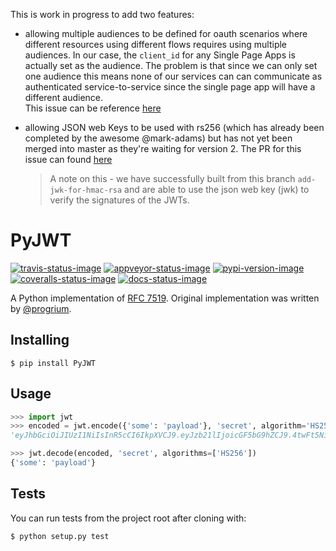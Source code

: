 This is work in progress to add two features:
 - allowing multiple audiences to be defined for oauth scenarios where different resources using different flows
   requires using multiple audiences. In our case, the `client_id` for any Single Page 
   Apps is actually set as the audience. The problem is that since we can only set one audience this means none of our services can 
   can communicate as authenticated service-to-service since the single page app will have a different audience.   
   This issue can be reference [here](https://github.com/jpadilla/pyjwt/issues/205)

 - allowing JSON web Keys to be used with rs256 (which has already been completed by the awesome @mark-adams) but has not yet been 
   merged into master as they're waiting for version 2. The PR for this issue can found [here](https://github.com/jpadilla/pyjwt/pull/202)
   > A note on this - we have successfully built from this branch `add-jwk-for-hmac-rsa` and are able to use the json web key (jwk) 
     to verify the signatures of the JWTs. 



# PyJWT

[![travis-status-image]][travis]
[![appveyor-status-image]][appveyor]
[![pypi-version-image]][pypi]
[![coveralls-status-image]][coveralls]
[![docs-status-image]][docs]

A Python implementation of [RFC 7519][jwt-spec].
Original implementation was written by [@progrium][progrium].

## Installing

```
$ pip install PyJWT
```

## Usage

```python
>>> import jwt
>>> encoded = jwt.encode({'some': 'payload'}, 'secret', algorithm='HS256')
'eyJhbGciOiJIUzI1NiIsInR5cCI6IkpXVCJ9.eyJzb21lIjoicGF5bG9hZCJ9.4twFt5NiznN84AWoo1d7KO1T_yoc0Z6XOpOVswacPZg'

>>> jwt.decode(encoded, 'secret', algorithms=['HS256'])
{'some': 'payload'}
```

## Tests

You can run tests from the project root after cloning with:

```
$ python setup.py test
```

[travis-status-image]: https://secure.travis-ci.org/jpadilla/pyjwt.svg?branch=master
[travis]: http://travis-ci.org/jpadilla/pyjwt?branch=master
[appveyor-status-image]: https://ci.appveyor.com/api/projects/status/h8nt70aqtwhht39t?svg=true
[appveyor]: https://ci.appveyor.com/project/jpadilla/pyjwt
[pypi-version-image]: https://img.shields.io/pypi/v/pyjwt.svg
[pypi]: https://pypi.python.org/pypi/pyjwt
[coveralls-status-image]: https://coveralls.io/repos/jpadilla/pyjwt/badge.svg?branch=master
[coveralls]: https://coveralls.io/r/jpadilla/pyjwt?branch=master
[docs-status-image]: https://readthedocs.org/projects/pyjwt/badge/?version=latest
[docs]: http://pyjwt.readthedocs.org
[jwt-spec]: https://tools.ietf.org/html/rfc7519
[progrium]: https://github.com/progrium
